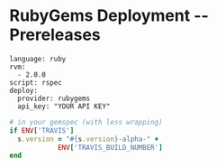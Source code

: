 
# RubyGems Deployment -- Prereleases

```
language: ruby
rvm:
  - 2.0.0
script: rspec
deploy:
  provider: rubygems
  api_key: "YOUR API KEY"
```

```ruby
# in your gemspec (with less wrapping)
if ENV['TRAVIS']
  s.version = "#{s.version}-alpha-" + 
            ENV['TRAVIS_BUILD_NUMBER']
end
```

